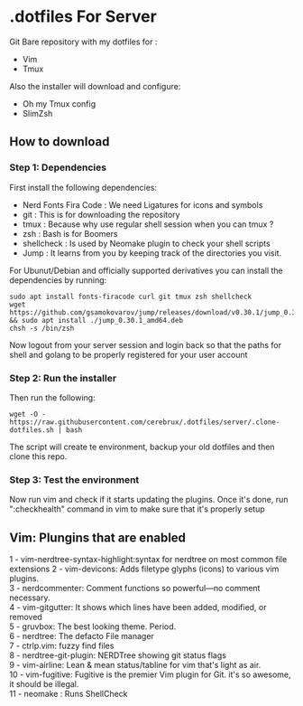 # .dotfiles For Server

Git Bare repository with my dotfiles for :

* Vim
* Tmux

Also the installer will download and configure:

* Oh my Tmux config
* SlimZsh 

## How to download

### Step 1: Dependencies 

First install the following dependencies:

* Nerd Fonts Fira Code : We need Ligatures for icons and symbols
* git : This is for downloading the repository
* tmux : Because why use regular shell session when you can tmux ?
* zsh : Bash is for Boomers
* shellcheck : Is used by Neomake plugin to check your shell scripts
* Jump : It learns from you by keeping track of the directories you visit.

For Ubunut/Debian and officially supported derivatives you can install the dependencies by running:

```
sudo apt install fonts-firacode curl git tmux zsh shellcheck
wget https://github.com/gsamokovarov/jump/releases/download/v0.30.1/jump_0.30.1_amd64.deb && sudo apt install ./jump_0.30.1_amd64.deb
chsh -s /bin/zsh 
```
Now logout from your server session and login back so that the paths for shell and golang to be properly registered for your user account

### Step 2: Run the installer

Then run the following:
```
wget -O - https://raw.githubusercontent.com/cerebrux/.dotfiles/server/.clone-dotfiles.sh | bash
```

The script will create te environment, backup your old dotfiles and then clone this repo.

### Step 3: Test the environment

Now run vim and check if it starts updating the plugins. 
Once it's done, run ":checkhealth" command in vim to make sure that it's properly setup

Vim: Plungins that are enabled 
---

1 - vim-nerdtree-syntax-highlight:syntax for nerdtree on most common file extensions
2 - vim-devicons: Adds filetype glyphs (icons) to various vim plugins.        
3 - nerdcommenter: Comment functions so powerful—no comment necessary.       
4 - vim-gitgutter: It shows which lines have been added, modified, or removed       
5 - gruvbox: The best looking theme. Period.        
6 - nerdtree: The defacto File manager       
7 - ctrlp.vim: fuzzy find files        
8 - nerdtree-git-plugin: NERDTree showing git status flags          
9 - vim-airline: Lean & mean status/tabline for vim that's light as air.       
10 - vim-fugitive: Fugitive is the premier Vim plugin for Git. it's so awesome, it should be illegal.       
11 - neomake : Runs ShellCheck       


